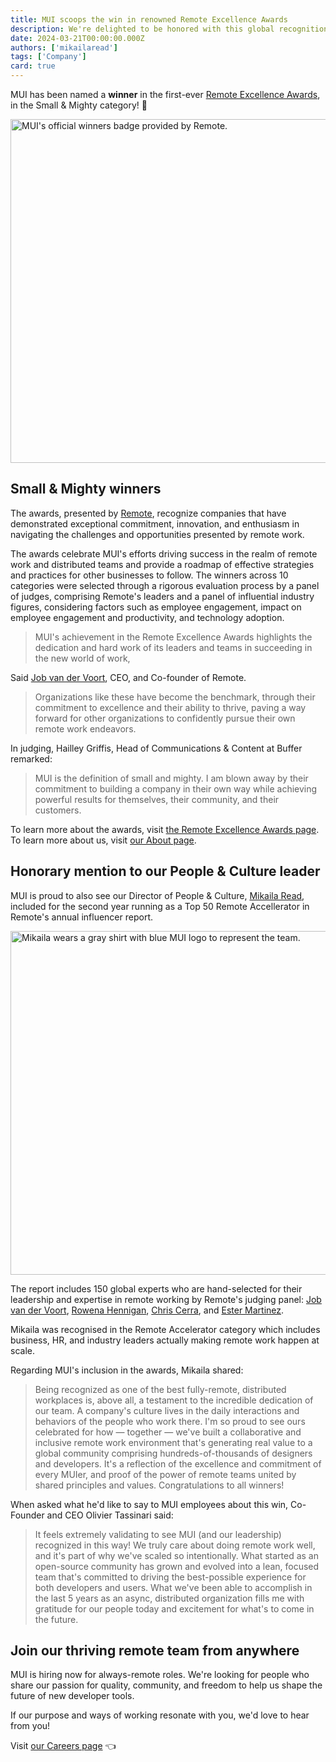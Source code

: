 ```yaml
---
title: MUI scoops the win in renowned Remote Excellence Awards
description: We're delighted to be honored with this global recognition for our commitment to fostering excellence in remote work.
date: 2024-03-21T00:00:00.000Z
authors: ['mikailaread']
tags: ['Company']
card: true
---
```


MUI has been named a **winner** in the first-ever [Remote Excellence Awards](https://remote.com/remote-excellence-awards/), in the Small & Mighty category! 🎉

<img alt="MUI's official winners badge provided by Remote." src="/static/blog/remote-award-win/award-image.png" width="1200" height="550" loading="lazy" />

## Small & Mighty winners

The awards, presented by [Remote](/www.remote.com/), recognize companies that have demonstrated exceptional commitment, innovation, and enthusiasm in navigating the challenges and opportunities presented by remote work.

The awards celebrate MUI's efforts driving success in the realm of remote work and distributed teams and provide a roadmap of effective strategies and practices for other businesses to follow.
The winners across 10 categories were selected through a rigorous evaluation process by a panel of judges, comprising Remote's leaders and a panel of influential industry figures, considering factors such as employee engagement, impact on employee engagement and productivity, and technology adoption.

> MUI's achievement in the Remote Excellence Awards highlights the dedication and hard work of its leaders and teams in succeeding in the new world of work,

Said [Job van der Voort](https://www.linkedin.com/in/jobvo/), CEO, and Co-founder of Remote.

> Organizations like these have become the benchmark, through their commitment to excellence and their ability to thrive, paving a way forward for other organizations to confidently pursue their own remote work endeavors.

In judging, Hailley Griffis, Head of Communications & Content at Buffer remarked:

> MUI is the definition of small and mighty. I am blown away by their commitment to building a company in their own way while achieving powerful results for themselves, their community, and their customers.

To learn more about the awards, visit [the Remote Excellence Awards page](https://remote.com/remote-excellence-awards/).
To learn more about us, visit [our About page](/about/).

## Honorary mention to our People & Culture leader

MUI is proud to also see our Director of People & Culture, [Mikaila Read](https://www.linkedin.com/in/mikailaread/), included for the second year running as a Top 50 Remote Accellerator in Remote's annual influencer report.

<img alt="Mikaila wears a gray shirt with blue MUI logo to represent the team." src="/static/blog/remote-award-win/mikaila-remote-accelerator.png" width="1200" height="550" loading="lazy" />

The report includes 150 global experts who are hand-selected for their leadership and expertise in remote working by Remote's judging panel: [Job van der Voort](https://www.linkedin.com/in/jobvo/), [Rowena Hennigan](https://www.linkedin.com/in/rowena-hennigan/), [Chris Cerra](https://www.linkedin.com/in/chriscerra/), and [Ester Martinez](https://www.linkedin.com/in/estermartinez/).

Mikaila was recognised in the Remote Accelerator category which includes business, HR, and industry leaders actually making remote work happen at scale.

Regarding MUI's inclusion in the awards, Mikaila shared:

> Being recognized as one of the best fully-remote, distributed workplaces is, above all, a testament to the incredible dedication of our team.
> A company's culture lives in the daily interactions and behaviors of the people who work there.
> I'm so proud to see ours celebrated for how — together — we've built a collaborative and inclusive remote work environment that's generating real value to a global community comprising hundreds-of-thousands of designers and developers.
> It's a reflection of the excellence and commitment of every MUIer, and proof of the power of remote teams united by shared principles and values. Congratulations to all winners!

When asked what he'd like to say to MUI employees about this win, Co-Founder and CEO Olivier Tassinari said:

> It feels extremely validating to see MUI (and our leadership) recognized in this way! We truly care about doing remote work well, and it's part of why we've scaled so intentionally.
> What started as an open-source community has grown and evolved into a lean, focused team that's committed to driving the best-possible experience for both developers and users.
> What we've been able to accomplish in the last 5 years as an async, distributed organization fills me with gratitude for our people today and excitement for what's to come in the future.

## Join our thriving remote team from anywhere

MUI is hiring now for always-remote roles.
We're looking for people who share our passion for quality, community, and freedom to help us shape the future of new developer tools.

If our purpose and ways of working resonate with you, we'd love to hear from you!

Visit [our Careers page](/careers/) 👈

